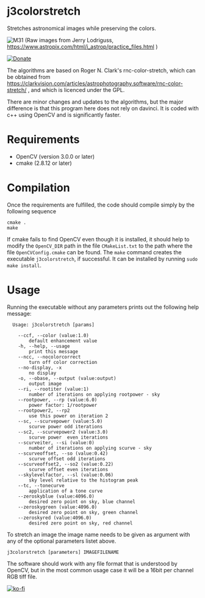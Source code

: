 # j3colorstretch
Stretches astronomical images while preserving the colors.

![M31](https://joxda.github.io/j3colorstretch/images/M31_rp15_3_s2_c1.5.jpg)
(Raw images from Jerry Lodriguss, https://www.astropix.com/html/i_astrop/practice_files.html )

[![Donate](https://img.shields.io/badge/Donate-PayPal-green.svg)](https://www.paypal.com/cgi-bin/webscr?cmd=_s-xclick&hosted_button_id=AVHSY5ZEGB482)

The algorithms are based on Roger N. Clark's rnc-color-stretch, which can be obtained from https://clarkvision.com/articles/astrophotography.software/rnc-color-stretch/ , and which is licenced under the GPL.

There are minor changes and updates to the algorithms, but the major difference is that this program here does not rely on davinci. It is coded with c++ using OpenCV and is significantly faster.

# Requirements

- OpenCV (version 3.0.0 or later)
- cmake (2.8.12 or later)

# Compilation

Once the requirements are fulfilled, the code should compile simply by the following sequence

```shell
cmake .
make
```

If cmake fails to find OpenCV even though it is installed, it should help to modify the `OpenCV_DIR` path in the file `CMakeList.txt` to the path where the file `OpenCVConfig.cmake` can be found.
The `make` command creates the executable `j3colorstretch`, if successful. It can be installed by running `sudo make install`.

# Usage

Running the executable without any parameters prints out the following help message:

```
  Usage: j3colorstretch [params]

	--ccf, --color (value:1.0)
		default enhancement value
	-h, --help, --usage
		print this message
	--ncc, --nocolorcorrect
		turn off color correction
	--no-display, -x
		no display
	-o, --obase, --output (value:output)
		output image
	--ri, --rootiter (value:1)
		number of iterations on applying rootpower - sky
	--rootpower, --rp (value:6.0)
		power factor: 1/rootpower
	--rootpower2, --rp2
		use this power on iteration 2
	--sc, --scurvepower (value:5.0)
		scurve power odd iterations
	--sc2, --scurvepower2 (value:3.0)
		scurve power  even iterations
	--scurveiter, --si (value:0)
		number of iterations on applying scurve - sky
	--scurveoffset, --so (value:0.42)
		scurve offset odd iterations
	--scurveoffset2, --so2 (value:0.22)
		scurve offset even iterations
	--skylevelfactor, --sl (value:0.06)
		sky level relative to the histogram peak
	--tc, --tonecurve
		application of a tone curve
	--zeroskyblue (value:4096.0)
		desired zero point on sky, blue channel
	--zeroskygreen (value:4096.0)
		desired zero point on sky, green channel
	--zeroskyred (value:4096.0)
		desired zero point on sky, red channel
```

To stretch an image the image name needs to be given as argument with any of the optional parameters listet above.

```shell
j3colorstretch [parameters] IMAGEFILENAME
```

The software should work with any file format that is understood by OpenCV, but in the most common usage case it will be a 16bit per channel RGB tiff file.




[![ko-fi](https://www.ko-fi.com/img/githubbutton_sm.svg)](https://ko-fi.com/H2H5250BJ)
